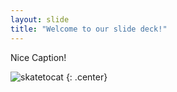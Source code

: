 ```yaml
---
layout: slide
title: "Welcome to our slide deck!"
---
```


Nice Caption!

![skatetocat](https://octodex.github.com/images/skatetocat.png)
{: .center}
